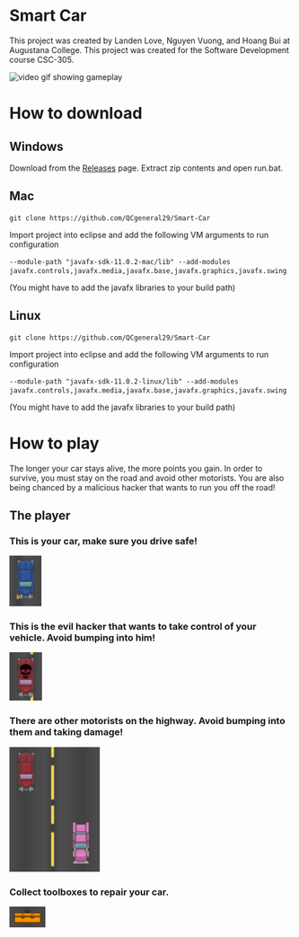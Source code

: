 # Smart Car
This project was created by Landen Love, Nguyen Vuong, and Hoang Bui at Augustana College. This project was created for the Software Development course CSC-305.

![video gif showing gameplay](assets_md/gameplay.gif)

# How to download
## Windows
Download from the [Releases](https://github.com/QCgeneral29/Smart-Car/releases) page. Extract zip contents and open run.bat.

## Mac
```
git clone https://github.com/QCgeneral29/Smart-Car
```
Import project into eclipse and add the following VM arguments to run configuration
```
--module-path "javafx-sdk-11.0.2-mac/lib" --add-modules javafx.controls,javafx.media,javafx.base,javafx.graphics,javafx.swing
```

(You might have to add the javafx libraries to your build path)

## Linux
```
git clone https://github.com/QCgeneral29/Smart-Car
```
Import project into eclipse and add the following VM arguments to run configuration
```
--module-path "javafx-sdk-11.0.2-linux/lib" --add-modules javafx.controls,javafx.media,javafx.base,javafx.graphics,javafx.swing
```

(You might have to add the javafx libraries to your build path)

# How to play
The longer your car stays alive, the more points you gain. In order to survive, you must stay on the road and avoid other motorists. You are also being chanced by a malicious hacker that wants to run you off the road!

## The player
### This is your car, make sure you drive safe! 
![picture of the player's car](assets_md/playercar.png)

### This is the evil hacker that wants to take control of your vehicle. Avoid bumping into him! 
![picture of the enemy hacker](assets_md/enemycar.png)

### There are other motorists on the highway. Avoid bumping into them and taking damage!
![picture of the enemy hacker](assets_md/othercars.png)

### Collect toolboxes to repair your car.
![picture of the enemy hacker](assets_md/toolbox.png)